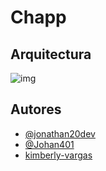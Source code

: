 # Chapp


## Arquitectura

![img](https://user-images.githubusercontent.com/84600029/189551034-32415733-be1d-406f-afe9-742994e9a201.png)

## Autores

- [@jonathan20dev](https://github.com/jonathan20dev)
- [@Johan401](https://github.com/Johan401)
- [kimberly-vargas](https://github.com/kimberly-vargas)
